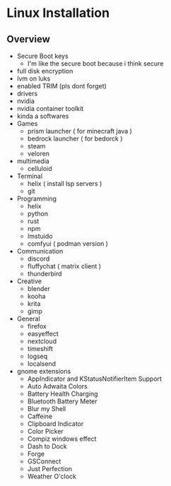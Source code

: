 # Linux Installation

## Overview
- Secure Boot keys
  - I'm like the secure boot because i think secure
- full disk encryption
 - lvm on luks
 - enabled TRIM (pls dont forget)
- drivers
 - nvidia
 - nvidia container toolkit
- kinda a softwares
 - Games
   - prism launcher ( for minecraft java )
   - bedrock launcher ( for bedorck )
   - steam
   - veloren
 - multimedia
   - celluloid
 - Terminal
   - helix ( install lsp servers )
   - git
 - Programming
   - helix
   - python
   - rust
   - npm
   - lmstuido
   - comfyui ( podman version )
 - Communication
   - discord
   - fluffychat ( matrix client )
   - thunderbird
 - Creative
   - blender
   - kooha
   - krita
   - gimp
 - General
   - firefox
   - easyeffect
   - nextcloud
   - timeshift
   - logseq
   - localsend
 - gnome extensions
   - AppIndicator and KStatusNotifierItem Support
   - Auto Adwaita Colors
   - Battery Health Charging
   - Bluetooth Battery Meter
   - Blur my Shell
   - Caffeine
   - Clipboard Indicator
   - Color Picker
   - Compiz windows effect
   - Dash to Dock
   - Forge
   - GSConnect
   - Just Perfection
   - Weather O'clock
